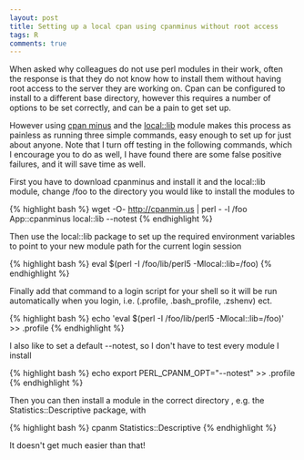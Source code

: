 ```yaml
---
layout: post
title: Setting up a local cpan using cpanminus without root access
tags: R
comments: true
---
```


When asked why colleagues do not use perl modules in their work, often the
response is that they do not know how to install them without having root
access to the server they are working on. Cpan can be configured to install to
a different base directory, however this requires a number of options to be set
correctly, and can be a pain to get set up.

However using [cpan minus](http://search.cpan.org/dist/App-cpanminus/lib/App/cpanminus.pm) and the [local::lib](http://search.cpan.org/dist/local-lib/lib/local/lib.pm) module makes this process as
painless as running three simple commands, easy enough to set up for just about
anyone.  Note that I turn off testing in the following commands, which
I encourage you to do as well, I have found there are some false positive
failures, and it will save time as well.

First you have to download cpanminus and install it and the local::lib module,
change /foo to the directory you would like to install the modules to


{% highlight bash %}
wget -O- http://cpanmin.us | perl - -l /foo App::cpanminus local::lib --notest
{% endhighlight %}

Then use the local::lib package to set up the required environment variables to
point to your new module path for the current login session


{% highlight bash %}
eval $(perl -I /foo/lib/perl5 -Mlocal::lib=/foo)
{% endhighlight %}

Finally add that command to a login script for your shell so it will be run
automatically when you login, i.e. (.profile, .bash_profile, .zshenv) ect.


{% highlight bash %}
echo 'eval $(perl -I /foo/lib/perl5 -Mlocal::lib=/foo)' >> .profile
{% endhighlight %}

I also like to set a default --notest, so I don't have to test every module
I install


{% highlight bash %}
echo export PERL_CPANM_OPT="--notest" >> .profile
{% endhighlight %}

Then you can then install a module in the correct directory , e.g. the Statistics::Descriptive package, with


{% highlight bash %}
cpanm Statistics::Descriptive
{% endhighlight %}

It doesn't get much easier than that!
